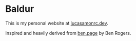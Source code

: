 # Baldur

This is my personal website at [lucasamonrc.dev](https://lucasamonrc.dev).

Inspired and heavily derived from [ben.page](https://ben.page) by Ben Rogers.
